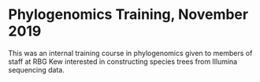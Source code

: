# Phylogenomics Training, November 2019

This was an internal training course in phylogenomics given to members of staff at RBG Kew interested in constructing species trees from Illumina sequencing data.  
